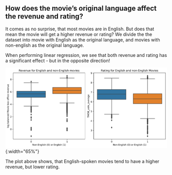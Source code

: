 ## How does the movie’s original language affect the revenue and rating?

It comes as no surprise, that most movies are in English. But does that mean the movie will get a higher revenue or rating? We divide the the dataset into movie with English as the original language, and movies with non-english as the original language.

When performing linear regression, we see that both revenue and rating has a significant effect - but in the opposite direction!

![Revenue for english and non-english movies](figures/language/boxplots.png){:width="65%"}

The plot above shows, that English-spoken movies tend to have a higher revenue, but lower rating.

